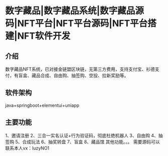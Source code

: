 # 数字藏品|数字藏品系统|数字藏品源码|NFT平台|NFT平台源码|NFT平台搭建|NFT软件开发
## 介绍
数字藏品NFT系统，已对接金链盟区块链，无第三方费用，支持支付宝、衫德支付，有盲盒、藏品合成、自由购、抽签购、空投、拉新奖励等。
## 软件架构
java+springboot+elementui+uniapp
## 主要功能
1、邀请注册
2、三合一实名认证+行为验证码，彻底杜绝机器人
3、自由购
4、抽签购
5、合成玩法
6、抽奖转盘
7、盲盒
8、藏品馆
其他功能。。。
需要源码可以联系本人vx：luzyNO1
